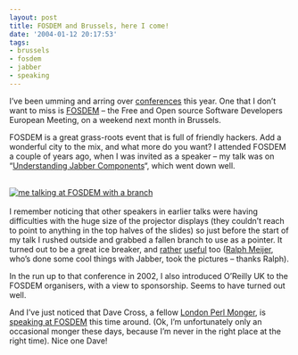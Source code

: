 ```yaml
---
layout: post
title: FOSDEM and Brussels, here I come!
date: '2004-01-12 20:17:53'
tags:
- brussels
- fosdem
- jabber
- speaking
---
```



I’ve been umming and arring over [conferences](/kwiki/ConferenceDates) this year. One that I don’t want to miss is [FOSDEM](http://www.fosdem.org/) – the Free and Open source Software Developers European Meeting, on a weekend next month in Brussels.

FOSDEM is a great grass-roots event that is full of friendly hackers. Add a wonderful city to the mix, and what more do you want? I attended FOSDEM a couple of years ago, when I was invited as a speaker – my talk was on “[Understanding Jabber Components](/~dj/fosdem2002/)“, which went down well.

[  
![me talking at FOSDEM with a branch](http://www.pipetree.com/~dj/small.fosdem2002-1.jpg)  
](http://www.pipetree.com/~dj/fosdem2002-1.jpg)  
 I remember noticing that other speakers in earlier talks were having difficulties with the huge size of the projector displays (they couldn’t reach to point to anything in the top halves of the slides) so just before the start of my talk I rushed outside and grabbed a fallen branch to use as a pointer. It turned out to be a great ice breaker, and [rather](/~dj/fosdem2002-1.jpg) [useful](/~dj/fosdem2002-2.jpg) too ([Ralph Meijer](http://www.ralphm.net/blog), who’s done some cool things with Jabber, took the pictures – thanks Ralph).

In the run up to that conference in 2002, I also introduced O’Reilly UK to the FOSDEM organisers, with a view to sponsorship. Seems to have turned out well.

And I’ve just noticed that Dave Cross, a fellow [London Perl Monger](http://london.pm.org/), is [speaking at FOSDEM](http://use.perl.org/~davorg/journal/16563) this time around. (Ok, I’m unfortunately only an occasional monger these days, because I’m never in the right place at the right time). Nice one Dave!


